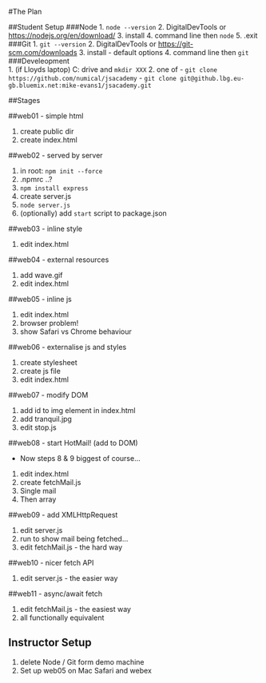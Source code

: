 #The Plan

##Student Setup
###Node
    1. `node --version`
    2. DigitalDevTools or https://nodejs.org/en/download/
    3. install
    4. command line then `node`
    5. .exit
###Git
    1. `git --version`
    2. DigitalDevTools or https://git-scm.com/downloads
    3. install - default options
    4. command line then `git`
###Develeopment    
    1. (if Lloyds laptop)  C: drive and `mkdir XXX`
    2. one of
        - `git clone https://github.com/numical/jsacademy`
        - `git clone git@github.lbg.eu-gb.bluemix.net:mike-evans1/jsacademy.git`

##Stages

##web01 - simple html
1. create public dir
2. create index.html

##web02 - served by server
1. in root: `npm init --force`
2. .npmrc ..?
3. `npm install express`
4. create server.js
5. `node server.js`
6. (optionally) add `start` script to package.json

##web03 - inline style
1. edit index.html

##web04 - external resources
1. add wave.gif
2. edit index.html

##web05 - inline js
1. edit index.html
2. browser problem!
3. show Safari vs Chrome behaviour

##web06 - externalise js and styles
1. create stylesheet
2. create js file
3. edit index.html

##web07 - modify DOM
1. add id to img element in index.html
2. add tranquil.jpg
3. edit stop.js

##web08 - start HotMail! (add to DOM)
* Now steps 8 & 9 biggest of course...
1. edit index.html
2. create fetchMail.js
3. Single mail
4. Then array

##web09 - add XMLHttpRequest
1. edit server.js
2. run to show mail being fetched...
3. edit fetchMail.js - the hard way

##web10 - nicer fetch API
1. edit server.js - the easier way

##web11 - async/await fetch
1. edit fetchMail.js - the easiest way
2. all functionally equivalent


## Instructor Setup
1. delete Node / Git form demo machine
2. Set up web05 on Mac Safari and webex






